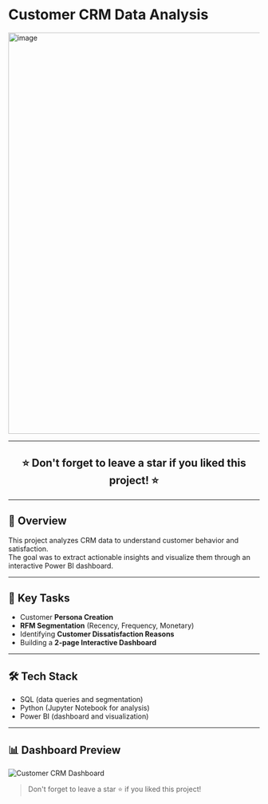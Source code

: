 # Customer CRM Data Analysis
<img width="1454" height="805" alt="image" src="https://github.com/user-attachments/assets/85df8db5-fa20-427d-b9c0-44bc4e900b50" />

---

<h2 align="center">⭐️ Don't forget to leave a star if you liked this project! ⭐️</h2>

---

## 📘 Overview
This project analyzes CRM data to understand customer behavior and satisfaction.  
The goal was to extract actionable insights and visualize them through an interactive Power BI dashboard.

---

## 🧩 Key Tasks
- Customer **Persona Creation**  
- **RFM Segmentation** (Recency, Frequency, Monetary)  
- Identifying **Customer Dissatisfaction Reasons**  
- Building a **2-page Interactive Dashboard**

---

## 🛠️ Tech Stack
- SQL (data queries and segmentation)
- Python (Jupyter Notebook for analysis)
- Power BI (dashboard and visualization)

---

## 📊 Dashboard Preview

![Customer CRM Dashboard](images/dashboard-preview.png)

> Don't forget to leave a star ⭐️ if you liked this project!
